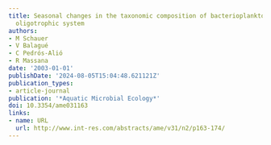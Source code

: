 ```yaml
---
title: Seasonal changes in the taxonomic composition of bacterioplankton in a coastal
  oligotrophic system
authors:
- M Schauer
- V Balagué
- C Pedrós-Alió
- R Massana
date: '2003-01-01'
publishDate: '2024-08-05T15:04:48.621121Z'
publication_types:
- article-journal
publication: '*Aquatic Microbial Ecology*'
doi: 10.3354/ame031163
links:
- name: URL
  url: http://www.int-res.com/abstracts/ame/v31/n2/p163-174/
---
```

